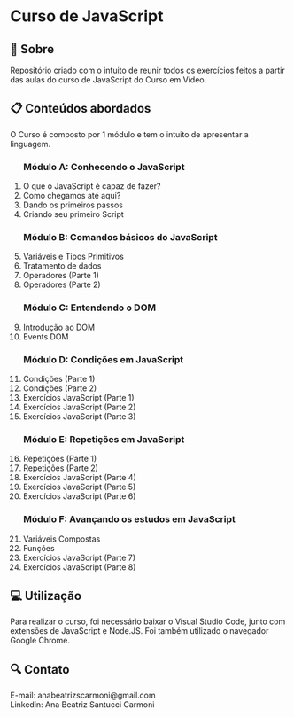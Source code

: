 # Curso de JavaScript
<h2>📌 Sobre</h2>
<P>Repositório criado com o intuito de reunir todos os exercícios feitos a partir das aulas do curso de JavaScript do Curso em Vídeo.</P>
<h2>📋 Conteúdos abordados</h2>
<p>O Curso é composto por 1 módulo e tem o intuito de apresentar a linguagem. 
  <ol>
    <h3>Módulo A: Conhecendo o JavaScript</h3>
    <li>O que o JavaScript é capaz de fazer?
    <li>Como chegamos até aqui?
    <li> Dando os primeiros passos
    <li>Criando seu primeiro Script
    <h3>Módulo B: Comandos básicos do JavaScript</h3>
    <li>Variáveis e Tipos Primitivos
    <li>Tratamento de dados
    <li>Operadores (Parte 1)
    <li>Operadores (Parte 2)
    <h3>Módulo C: Entendendo o DOM </h3>
    <li>Introdução ao DOM
    <li>Events DOM
    <h3>Módulo D: Condições em JavaScript</h3>
    <li>Condições (Parte 1)
    <li>Condições (Parte 2)
    <li>Exercícios JavaScript (Parte 1)
    <li>Exercícios JavaScript (Parte 2)
    <li>Exercícios JavaScript (Parte 3)
    <h3>Módulo E: Repetições em JavaScript</h3>
    <li>Repetições (Parte 1)
    <li>Repetições (Parte 2)
    <li>Exercícios JavaScript (Parte 4)
    <li>Exercícios JavaScript (Parte 5)
    <li>Exercícios JavaScript (Parte 6)
    <h3>Módulo F: Avançando os estudos em JavaScript</h3>
    <li>Variáveis Compostas
    <li>Funções
    <li>Exercícios JavaScript (Parte 7)
    <li>Exercícios JavaScript (Parte 8)
  </ol>
</p>

<h2>💻 Utilização</h2>
<p>Para realizar o curso, foi necessário baixar o Visual Studio Code, junto com extensões de JavaScript e <a style="text-decoration: none;"href="https://nodejs.org/en/about">Node.JS</a>. Foi também utilizado o navegador Google Chrome.</p> 

<h2>🔍 Contato</h2>
<p>E-mail: anabeatrizscarmoni@gmail.com <br>
Linkedin: Ana Beatriz Santucci Carmoni
</p>
